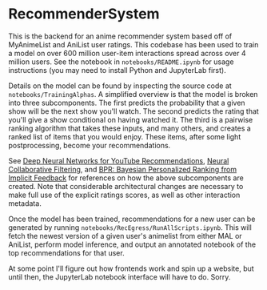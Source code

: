 # RecommenderSystem
This is the backend for an anime recommender system based off of MyAnimeList and AniList user ratings. This codebase has been used to train a model on over 600 million user-item interactions spread across over 4 million users. See the notebook in `notebooks/README.ipynb` for usage instructions (you may need to install Python and JupyterLab first).

Details on the model can be found by inspecting the source code at `notebooks/TrainingAlphas`. A simplified overview is that the model is broken into three subcomponents. The first predicts the probability that a given show will be the next show you'll watch. The second predicts the rating that you'll give a show conditional on having watched it. The third is a pairwise ranking algorithm that takes these inputs, and many others, and creates a ranked list of items that
you would enjoy. These items, after some light postprocessing, become your recommendations.

See [Deep Neural Networks for YouTube Recommendations](https://static.googleusercontent.com/media/research.google.com/en//pubs/archive/45530.pdf), [Neural Collaborative Filtering](https://arxiv.org/pdf/1708.05031.pdf), and [BPR: Bayesian Personalized Ranking from Implicit Feedback](https://arxiv.org/pdf/1205.2618.pdf) for references on how the above subcomponents are created. Note that considerable architectural changes are necessary to make full use of the explicit ratings scores, as well as other interaction metadata.

Once the model has been trained, recommendations for a new user can be generated by running `notebooks/RecEgress/RunAllScripts.ipynb`. This will fetch the newest version of a given user's animelist from either MAL or AniList, perform model inference, and output an annotated notebook of the top recommendations for that user.

At some point I'll figure out how frontends work and spin up a website, but until then, the JupyterLab notebook interface will have to do. Sorry.
